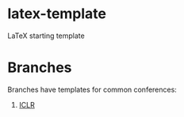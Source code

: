 # latex-template
LaTeX starting template

# Branches
Branches have templates for common conferences:
1. [ICLR](/DanFu09/tree/iclr)
